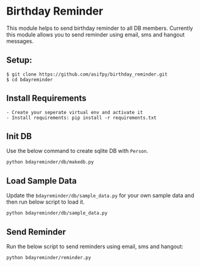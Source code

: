 Birthday Reminder
=================

This module helps to send birthday reminder to all DB members. Currently this module allows you to send reminder using email, sms and hangout messages.

Setup:
------

```shell
$ git clone https://github.com/asifpy/birthday_reminder.git 
$ cd bdayreminder
```

Install Requirements
--------------------
```
- Create your seperate virtual env and activate it
- Install requirements: pip install -r requirements.txt
```

Init DB
-------
Use the below command to create sqlite DB with `Person`.

```
python bdayreminder/db/makedb.py
```

Load Sample Data
----------------

Update the `bdayreminder/db/sample_data.py` for your own sample data and then run below script to load it.

```
python bdayreminder/db/sample_data.py
```

Send Reminder
-------------

Run the below script to send reminders using email, sms and hangout:

```
python bdayreminder/reminder.py
```

